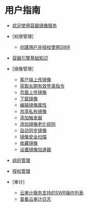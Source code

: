 # 用户指南

-   [欢迎使用容器镜像服务](欢迎使用容器镜像服务.md)
-   [权限管理]
    -   [创建用户并授权使用SWR](创建用户并授权使用SWR.md)

-   [容器引擎基础知识](容器引擎基础知识.md)
-   [镜像管理]
    -   [客户端上传镜像](客户端上传镜像.md)
    -   [获取长期有效登录指令](获取长期有效登录指令.md)
    -   [页面上传镜像](页面上传镜像.md)
    -   [下载镜像](下载镜像.md)
    -   [编辑镜像属性](编辑镜像属性.md)
    -   [共享私有镜像](共享私有镜像.md)
    -   [添加触发器](添加触发器.md)
    -   [添加镜像老化规则](添加镜像老化规则.md)
    -   [自动同步镜像](自动同步镜像.md)
    -   [镜像安全扫描](镜像安全扫描.md)
    -   [收藏镜像](收藏镜像.md)
    -   [设置镜像加速器](设置镜像加速器.md)

-   [组织管理](组织管理.md)
-   [授权管理](授权管理.md)
-   [审计]
    -   [云审计服务支持的SWR操作列表](云审计服务支持的SWR操作列表.md)
    -   [查看云审计日志](查看云审计日志.md)

